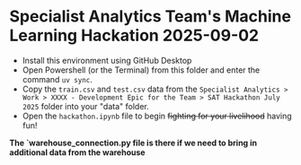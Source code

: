 # Specialist Analytics Team's Machine Learning Hackation 2025-09-02

- Install this environment using GitHub Desktop
- Open Powershell (or the Terminal) from this folder and enter the command `uv sync`.
- Copy the `train.csv` and `test.csv` data from the `Specialist Analytics > Work > XXXX - Development Epic for the Team > SAT Hackathon July 2025` folder into your "data" folder.
- Open the `hackathon.ipynb` file to begin ~~fighting for your livelihood~~ having fun!

**The `warehouse_connection.py file is there if we need to bring in additional data from the warehouse**